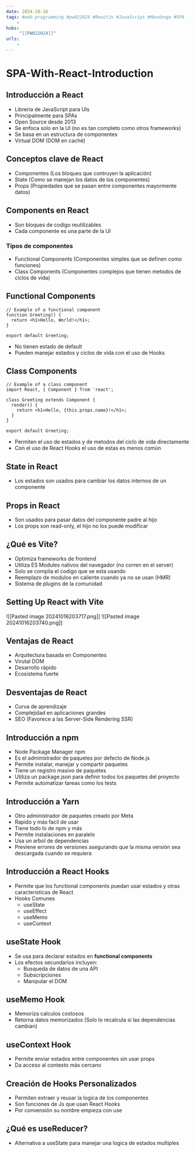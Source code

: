 ```yaml
---
date: 2024-10-16
tags: #web-programming #pw022024 #ReactJs #JavaScript #Mondongo #SPA
    -
hubs:
     "[[PW022024]]"
urls:
    -
---
```


# SPA-With-React-Introduction


## Introducción a React

* Libreria de JavaScript para UIs
* Principalmente para SPAs
* Open Source desde 2013
* Se enfoca solo en la UI (no es tan completo como otros frameworks)
* Se basa en un estructura de componentes
* Virtual DOM (DOM en caché)

## Conceptos clave de React
* Componentes (Los bloques que contruyen la aplicación)
* State (Como se manejan los datos de los componentes)
* Props (Propiedades que se pasan entre componentes mayormente datos)

## Components en React

* Son bloques de codigo reutilizables
* Cada componente es una parte de la UI

### Tipos de componentes
* Functional Components (Componentes simples que se definen como funciones)
* Class Components (Componentes complejos que tienen metodos de ciclos de vida)

## Functional Components
```Js
// Example of a functional component
function Greeting() {
  return <h1>Hello, World!</h1>;
}

export default Greeting;

```
* No tienen estado de default
* Pueden manejar estados y ciclos de vida con el uso de Hooks

## Class Components

```Js
// Example of a class component
import React, { Component } from 'react';

class Greeting extends Component {
  render() {
    return <h1>Hello, {this.props.name}!</h1>;
  }
}

export default Greeting;

```

* Permiten el uso de estados y de metodos del ciclo de vida directamente
* Con el uso de React Hooks el uso de estas es menos común

## State in React

* Los estados son usados para cambiar los datos internos de un componente

## Props in React

* Son usados para pasar datos del componente padre al hijo
* Los props son read-only, el hijo no los puede modificar

## ¿Qué es Vite?

* Optimiza frameworks de frontend
* Utiliza ES Modules nativos del navegador (no corren en el server)
* Solo se compila el codigo que se esta usando
* Reemplazo de modulos en caliente cuando ya no se usan (HMR)
* Sistema de plugins de la comunidad

## Setting Up React with Vite

![[Pasted image 20241016203717.png]]
![[Pasted image 20241016203740.png]]

## Ventajas de React

* Arquitectura basada en Componentes
* Virutal DOM
* Desarrollo rápido
* Ecosistema fuerte

## Desventajas de React

* Curva de aprendizaje
* Complejidad en aplicaciones grandes
* SEO (Favorece a las Server-Side Rendering SSR)

## Introducción a npm

* Node Package Manager npm
* Es el administrador de paquetes por defecto de Node.js
* Permite instalar, manejar y compartir paquetes
* Tiene un registro masivo de paquetes
* Utiliza un package.json para definir todos los paquetes del proyecto
* Permite automatizar tareas como los tests

## Introducción a Yarn

* Otro administrador de paquetes creado por Meta
* Rapido y más facil de usar
* Tiene todo lo de npm y más
* Permite instalaciones en paralelo
* Usa un arbol de dependencias
* Previene errores de versiones asegurando que la misma versión sea descargada cuando se requiera

## Introducción a React Hooks

* Permite que los functional components puedan usar estados y otras caracteristicas de React
* Hooks Comunes
    * useState
    * useEffect
    * useMemo
    * useContext

## useState Hook

* Se usa para declarar estados en **functional components**
* Los efectos secundarios incluyen:
    * Busqueda de datos de una API
    * Subscripciones
    * Manipular el DOM

## useMemo Hook

* Memoriza calculos costosos
* Retorna datos memorizados (Solo lo recalcula si las dependencias cambian)

## useContext Hook

* Permite enviar estados entre componentes sin usar props
* Da acceso al contexto más cercano

## Creación de Hooks Personalizados

* Permiten extraer y reusar la logica de los componentes
* Son funciones de Js que usan React Hooks
* Por convensión su nombre empieza con use

## ¿Qué es useReducer?
* Alternativa a useState para manejar una logica de estados multiples


